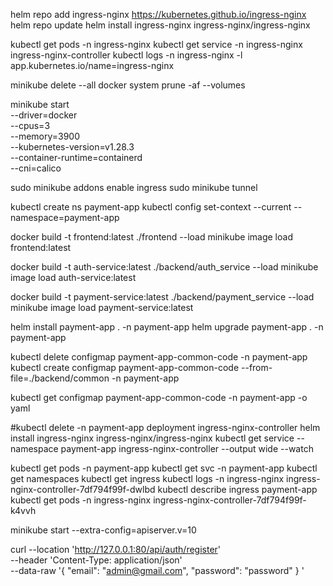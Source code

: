 helm repo add ingress-nginx https://kubernetes.github.io/ingress-nginx
helm repo update
helm install ingress-nginx ingress-nginx/ingress-nginx

kubectl get pods -n ingress-nginx
kubectl get service -n ingress-nginx ingress-nginx-controller
kubectl logs -n ingress-nginx -l app.kubernetes.io/name=ingress-nginx


minikube delete --all
docker system prune -af --volumes

minikube start \
  --driver=docker \
  --cpus=3 \
  --memory=3900 \
  --kubernetes-version=v1.28.3 \
  --container-runtime=containerd \
  --cni=calico

sudo minikube addons enable ingress
sudo minikube tunnel



kubectl create ns payment-app
kubectl config set-context --current --namespace=payment-app

docker build -t frontend:latest ./frontend --load
minikube image load frontend:latest

docker build -t auth-service:latest ./backend/auth_service --load
minikube image load auth-service:latest

docker build -t payment-service:latest ./backend/payment_service --load
minikube image load payment-service:latest

helm install payment-app . -n payment-app
helm upgrade payment-app . -n payment-app


kubectl delete configmap payment-app-common-code -n payment-app
kubectl create configmap payment-app-common-code --from-file=./backend/common -n payment-app

kubectl get configmap payment-app-common-code -n payment-app -o yaml

#kubectl delete -n payment-app deployment ingress-nginx-controller
helm install ingress-nginx ingress-nginx/ingress-nginx
kubectl get service --namespace payment-app ingress-nginx-controller --output wide --watch





kubectl get pods -n payment-app
kubectl get svc -n payment-app
kubectl get namespaces
kubectl get ingress
kubectl logs -n ingress-nginx ingress-nginx-controller-7df794f99f-dwlbd 
kubectl describe ingress payment-app
kubectl get pods -n ingress-nginx ingress-nginx-controller-7df794f99f-k4vvh 


minikube start --extra-config=apiserver.v=10






curl --location 'http://127.0.0.1:80/api/auth/register' \
--header 'Content-Type: application/json' \
--data-raw '{
  "email": "admin@gmail.com",
  "password": "password"
}
'